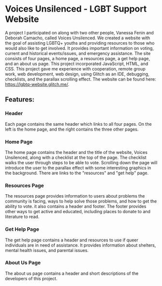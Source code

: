 # Voices Unsilenced - LGBT Support Website

A project I participated on along with two other people, Vanessa Fenin and Deborah Camacho, called Voices Unsilenced. We created a website with the goal of assisting LGBTQ+ youths and providing resources to those who would also like to get involved. It provides important information on voting, current and historical events/issues, and emergency assistance. The site consists of four pages, a home page, a resources page, a get help page, and an about us page. This project incorporated JavaScript, HTML, and CSS. This project gave me experience with cooperation, remote group work, web development, web design, using Glitch as an IDE, debugging, checklists, and the parallax scrolling effect. The website can be found here: https://lgbtq-website.glitch.me/.

## Features:

### Header

Each page contains the same header which links to all four pages. On the left is the home page, and the right contains the three other pages.

### Home Page

The home page contains the header and the title of the website, Voices Unsilenced, along with a checklist at the top of the page. The checklist walks the user through steps to be able to vote. Scrolling down the page will introduce the user to the parallax effect with some interesting graphics in the background. There are links to the "resources" and "get help" page.

### Resources Page

The resources page provides information to users about problems the community is facing, ways to help solve those problems, and how to get the ability to vote. it also contains a header and footer. The footer provides other ways to get active and educated, including places to donate to and literature to read.

### Get Help Page

The get help page contains a header and resources to use if queer individuals are in need of assistance. It provides information about shelters, mental health issues, and parental issues.

### About Us Page

The about us page contains a header and short descriptions of the developers of this project.


